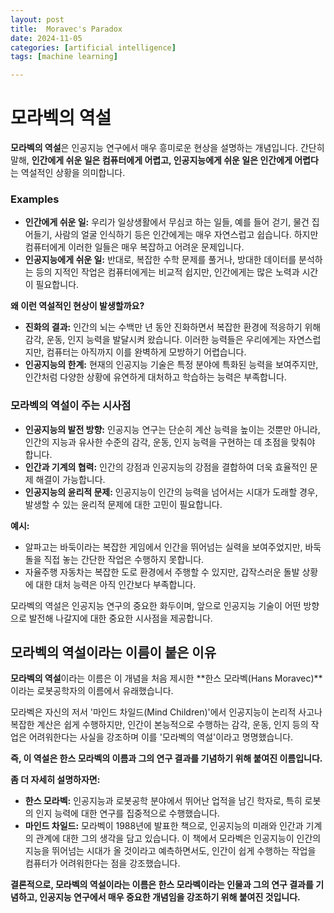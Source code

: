 ```yaml
---
layout: post
title:  Moravec's Paradox
date: 2024-11-05
categories: [artificial intelligence]
tags: [machine learning]

---
```




# 모라벡의 역설

**모라벡의 역설**은 인공지능 연구에서 매우 흥미로운 현상을 설명하는 개념입니다. 간단히 말해, **인간에게 쉬운 일은 컴퓨터에게 어렵고, 인공지능에게 쉬운 일은 인간에게 어렵다**는 역설적인 상황을 의미합니다.

### Examples

* **인간에게 쉬운 일:** 우리가 일상생활에서 무심코 하는 일들, 예를 들어 걷기, 물건 집어들기, 사람의 얼굴 인식하기 등은 인간에게는 매우 자연스럽고 쉽습니다. 하지만 컴퓨터에게 이러한 일들은 매우 복잡하고 어려운 문제입니다.
* **인공지능에게 쉬운 일:** 반대로, 복잡한 수학 문제를 풀거나, 방대한 데이터를 분석하는 등의 지적인 작업은 컴퓨터에게는 비교적 쉽지만, 인간에게는 많은 노력과 시간이 필요합니다.

**왜 이런 역설적인 현상이 발생할까요?**

* **진화의 결과:** 인간의 뇌는 수백만 년 동안 진화하면서 복잡한 환경에 적응하기 위해 감각, 운동, 인지 능력을 발달시켜 왔습니다. 이러한 능력들은 우리에게는 자연스럽지만, 컴퓨터는 아직까지 이를 완벽하게 모방하기 어렵습니다.
* **인공지능의 한계:** 현재의 인공지능 기술은 특정 분야에 특화된 능력을 보여주지만, 인간처럼 다양한 상황에 유연하게 대처하고 학습하는 능력은 부족합니다.

### 모라벡의 역설이 주는 시사점

* **인공지능의 발전 방향:** 인공지능 연구는 단순히 계산 능력을 높이는 것뿐만 아니라, 인간의 지능과 유사한 수준의 감각, 운동, 인지 능력을 구현하는 데 초점을 맞춰야 합니다.
* **인간과 기계의 협력:** 인간의 강점과 인공지능의 강점을 결합하여 더욱 효율적인 문제 해결이 가능합니다.
* **인공지능의 윤리적 문제:** 인공지능이 인간의 능력을 넘어서는 시대가 도래할 경우, 발생할 수 있는 윤리적 문제에 대한 고민이 필요합니다.

**예시:**

* 알파고는 바둑이라는 복잡한 게임에서 인간을 뛰어넘는 실력을 보여주었지만, 바둑돌을 직접 놓는 간단한 작업은 수행하지 못합니다.
* 자율주행 자동차는 복잡한 도로 환경에서 주행할 수 있지만, 갑작스러운 돌발 상황에 대한 대처 능력은 아직 인간보다 부족합니다.

모라벡의 역설은 인공지능 연구의 중요한 화두이며, 앞으로 인공지능 기술이 어떤 방향으로 발전해 나갈지에 대한 중요한 시사점을 제공합니다. 
 

## 모라벡의 역설이라는 이름이 붙은 이유

**모라벡의 역설**이라는 이름은 이 개념을 처음 제시한 **한스 모라벡(Hans Moravec)**이라는 로봇공학자의 이름에서 유래했습니다. 

모라벡은 자신의 저서 '마인드 차일드(Mind Children)'에서 인공지능이 논리적 사고나 복잡한 계산은 쉽게 수행하지만, 인간이 본능적으로 수행하는 감각, 운동, 인지 등의 작업은 어려워한다는 사실을 강조하며 이를 '모라벡의 역설'이라고 명명했습니다. 

**즉, 이 역설은 한스 모라벡의 이름과 그의 연구 결과를 기념하기 위해 붙여진 이름입니다.**

**좀 더 자세히 설명하자면:**

* **한스 모라벡:** 인공지능과 로봇공학 분야에서 뛰어난 업적을 남긴 학자로, 특히 로봇의 인지 능력에 대한 연구를 집중적으로 수행했습니다.
* **마인드 차일드:** 모라벡이 1988년에 발표한 책으로, 인공지능의 미래와 인간과 기계의 관계에 대한 그의 생각을 담고 있습니다. 이 책에서 모라벡은 인공지능이 인간의 지능을 뛰어넘는 시대가 올 것이라고 예측하면서도, 인간이 쉽게 수행하는 작업을 컴퓨터가 어려워한다는 점을 강조했습니다.

**결론적으로, 모라벡의 역설이라는 이름은 한스 모라벡이라는 인물과 그의 연구 결과를 기념하고, 인공지능 연구에서 매우 중요한 개념임을 강조하기 위해 붙여진 것입니다.**

